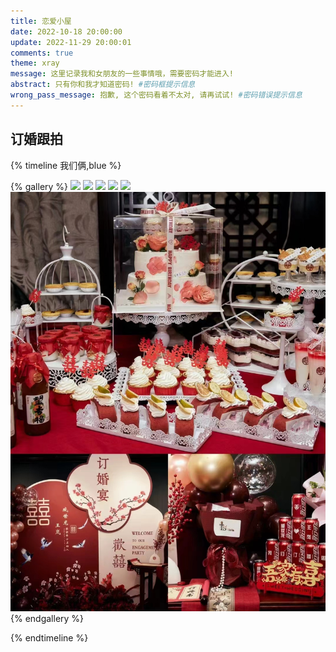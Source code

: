 ```yaml
---
title: 恋爱小屋
date: 2022-10-18 20:00:00
update: 2022-11-29 20:00:01
comments: true
theme: xray
message: 这里记录我和女朋友的一些事情哦，需要密码才能进入!
abstract: 只有你和我才知道密码! #密码框提示信息
wrong_pass_message: 抱歉, 这个密码看着不太对, 请再试试! #密码错误提示信息
---
```


## 订婚跟拍

{% timeline 我们俩,blue %}

<!-- timeline 2023-11-20 [订婚跟拍](https://github.com/volantis-x/hexo-theme-volantis/releases) -->

{% gallery %}
![](160A9807.jpg)
![](160A9810.jpg)
![](160A9843.jpg)
![](160A9972.jpg)
![](160A9981.jpg)
![](微信图片_20231207113509.jpg)
{% endgallery %}

<!-- endtimeline -->

{% endtimeline %}



